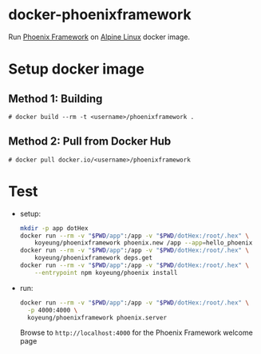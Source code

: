 docker-phoenixframework
=======================

Run [Phoenix Framework](http://www.phoenixframework.org) on [Alpine Linux](http://www.alpinelinux.org) docker image.


Setup docker image
====================

Method 1: Building
------------------

    # docker build --rm -t <username>/phoenixframework .

Method 2: Pull from Docker Hub
------------------------------

    # docker pull docker.io/<username>/phoenixframework

Test
====

* setup:

  ```bash
  mkdir -p app dotHex
  docker run --rm -v "$PWD/app":/app -v "$PWD/dotHex:/root/.hex" \
      koyeung/phoenixframework phoenix.new /app --app=hello_phoenix
  docker run --rm -v "$PWD/app":/app -v "$PWD/dotHex:/root/.hex" \
      koyeung/phoenixframework deps.get
  docker run --rm -v "$PWD/app":/app -v "$PWD/dotHex:/root/.hex" \
      --entrypoint npm koyeung/phoenix install
  ```

* run:

  ```bash
  docker run --rm -v "$PWD/app":/app -v "$PWD/dotHex:/root/.hex" \
    -p 4000:4000 \
    koyeung/phoenixframework phoenix.server
  ```

  Browse to `http://localhost:4000` for the Phoenix Framework welcome page
